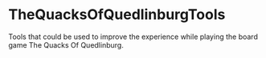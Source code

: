 # TheQuacksOfQuedlinburgTools
Tools that could be used to improve the experience while playing the board game The Quacks Of Quedlinburg.
